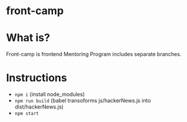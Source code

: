 # front-camp

# What is?

Front-camp is frontend Mentoring Program includes separate branches.

# Instructions

* `npm i` (install node_modules)
* `npm run build` (babel transoforms js/hackerNews.js into dist/hackerNews.js) 
* `npm start`
